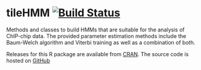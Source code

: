 # tileHMM [![Build Status](https://travis-ci.org/humburg/tileHMM.svg?branch=master)](https://travis-ci.org/humburg/tileHMM)
Methods and classes to build HMMs that are suitable for the analysis of ChIP-chip data. The provided parameter estimation methods include the Baum-Welch algorithm and Viterbi training as well as a combination of both.

Releases for this R package are available from [CRAN](http://cran.r-project.org/web/packages/tileHMM/index.html). The source code is hosted on [GitHub](https://github.com/humburg/tileHMM/)
